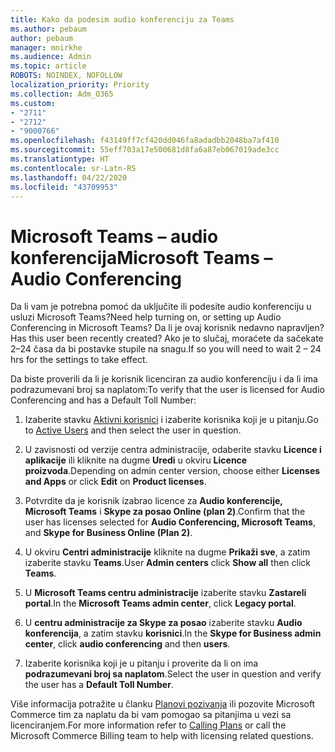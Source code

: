 ```yaml
---
title: Kako da podesim audio konferenciju za Teams
ms.author: pebaum
author: pebaum
manager: mnirkhe
ms.audience: Admin
ms.topic: article
ROBOTS: NOINDEX, NOFOLLOW
localization_priority: Priority
ms.collection: Adm_O365
ms.custom:
- "2711"
- "2712"
- "9000766"
ms.openlocfilehash: f43149ff7cf420dd046fa8adadbb2048ba7af410
ms.sourcegitcommit: 55eff703a17e500681d8fa6a87eb067019ade3cc
ms.translationtype: HT
ms.contentlocale: sr-Latn-RS
ms.lasthandoff: 04/22/2020
ms.locfileid: "43709953"
---
```

# <a name="microsoft-teams--audio-conferencing"></a><span data-ttu-id="c2dea-102">Microsoft Teams – audio konferencija</span><span class="sxs-lookup"><span data-stu-id="c2dea-102">Microsoft Teams – Audio Conferencing</span></span>

<span data-ttu-id="c2dea-103">Da li vam je potrebna pomoć da uključite ili podesite audio konferenciju u usluzi Microsoft Teams?</span><span class="sxs-lookup"><span data-stu-id="c2dea-103">Need help turning on, or setting up Audio Conferencing in Microsoft Teams?</span></span> <span data-ttu-id="c2dea-104">Da li je ovaj korisnik nedavno napravljen?</span><span class="sxs-lookup"><span data-stu-id="c2dea-104">Has this user been recently created?</span></span>  <span data-ttu-id="c2dea-105">Ako je to slučaj, moraćete da sačekate 2–24 časa da bi postavke stupile na snagu.</span><span class="sxs-lookup"><span data-stu-id="c2dea-105">If so you will need to wait 2 – 24 hrs for the settings to take effect.</span></span>

<span data-ttu-id="c2dea-106">Da biste proverili da li je korisnik licenciran za audio konferenciju i da li ima podrazumevani broj sa naplatom:</span><span class="sxs-lookup"><span data-stu-id="c2dea-106">To verify that the user is licensed for Audio Conferencing and has a Default Toll Number:</span></span>

1. <span data-ttu-id="c2dea-107">Izaberite stavku [Aktivni korisnici](https://admin.microsoft.com/Adminportal/Home?source=applauncher#/users) i izaberite korisnika koji je u pitanju.</span><span class="sxs-lookup"><span data-stu-id="c2dea-107">Go to [Active Users](https://admin.microsoft.com/Adminportal/Home?source=applauncher#/users) and then select the user in question.</span></span>

2. <span data-ttu-id="c2dea-108">U zavisnosti od verzije centra administracije, odaberite stavku **Licence i aplikacije** ili kliknite na dugme **Uredi** u okviru **Licence proizvoda**.</span><span class="sxs-lookup"><span data-stu-id="c2dea-108">Depending on admin center version, choose either **Licenses and Apps** or click **Edit** on **Product licenses**.</span></span>

3. <span data-ttu-id="c2dea-109">Potvrdite da je korisnik izabrao licence za **Audio konferencije, Microsoft Teams** i **Skype za posao Online (plan 2)**.</span><span class="sxs-lookup"><span data-stu-id="c2dea-109">Confirm that the user has licenses selected for **Audio Conferencing, Microsoft Teams**, and **Skype for Business Online (Plan 2)**.</span></span>

4. <span data-ttu-id="c2dea-110">U okviru **Centri administracije** kliknite na dugme **Prikaži sve**, a zatim izaberite stavku **Teams**.</span><span class="sxs-lookup"><span data-stu-id="c2dea-110">User **Admin centers** click **Show all** then click **Teams**.</span></span>

5. <span data-ttu-id="c2dea-111">U **Microsoft Teams centru administracije** izaberite stavku **Zastareli portal**.</span><span class="sxs-lookup"><span data-stu-id="c2dea-111">In the **Microsoft Teams admin center**, click **Legacy portal**.</span></span>

6. <span data-ttu-id="c2dea-112">U **centru administracije za Skype za posao** izaberite stavku **Audio konferencija**, a zatim stavku **korisnici**.</span><span class="sxs-lookup"><span data-stu-id="c2dea-112">In the **Skype for Business admin center**, click **audio conferencing** and then **users**.</span></span>

7. <span data-ttu-id="c2dea-113">Izaberite korisnika koji je u pitanju i proverite da li on ima **podrazumevani broj sa naplatom**.</span><span class="sxs-lookup"><span data-stu-id="c2dea-113">Select the user in question and verify the user has a **Default Toll Number**.</span></span>

<span data-ttu-id="c2dea-114">Više informacija potražite u članku [Planovi pozivanja](https://docs.microsoft.com/microsoftteams/calling-plans-for-office-365) ili pozovite Microsoft Commerce tim za naplatu da bi vam pomogao sa pitanjima u vezi sa licenciranjem.</span><span class="sxs-lookup"><span data-stu-id="c2dea-114">For more information refer to [Calling Plans](https://docs.microsoft.com/microsoftteams/calling-plans-for-office-365) or call the Microsoft Commerce Billing team to help with licensing related questions.</span></span>